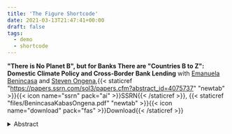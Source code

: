 ```yaml
---
title: 'The Figure Shortcode'
date: 2021-03-13T21:47:41+00:00
draft: false
tags:
  - demo
  - shortcode
---
```


**"There is No Planet B", but for Banks There are "Countries B to Z": Domestic Climate Policy and Cross-Border Bank Lending**
with [Emanuela Benincasa](https://emanuelabenincasa.wordpress.com/) and [Steven Ongena](https://sites.google.com/site/stevenongena/),{{< staticref "https://papers.ssrn.com/sol3/papers.cfm?abstract_id=4075737" "newtab" >}}{{< icon name="ssrn" pack="ai" >}}SSRN{{< /staticref >}},  {{< staticref "files/BenincasaKabasOngena.pdf" "newtab" >}}{{< icon name="download" pack="fas" >}}Download{{< /staticref >}}

<details><summary>Abstract</summary>
<p>We provide evidence that banks increase cross-border lending in response to higher climate policy stringency in their home countries. Saturating with granular set of fixed effects and including a rich set of control variables, we show that the increase in cross-border lending is not driven by loan demand and/or other bank home country characteristics. In line with banks use cross-border lending as a regulatory arbitrage tool, the increase in cross-border lending occurs only if banks' home countries have more stringent climate policy compared to their borrowers' countries. The effect is stronger for large, lowly capitalized banks with high NPL ratios and for banks with more experience in cross-border lending. Our results suggest that without a global cooperation, cross-border lending can be a channel that reduces the effectiveness of climate policies. </p></details>
